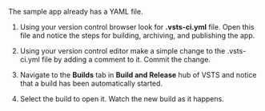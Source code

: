 The sample app already has a YAML file.

1. Using your version control browser look for **.vsts-ci.yml** file. Open this file and notice the steps for building, archiving, and publishing the app.

1. Using your version control editor make a simple change to the .vsts-ci.yml file by adding a comment to it. Commit the change.

1. Navigate to the **Builds** tab in **Build and Release** hub of VSTS and notice that a build has been automatically started.

1. Select the build to open it. Watch the new build as it happens.
